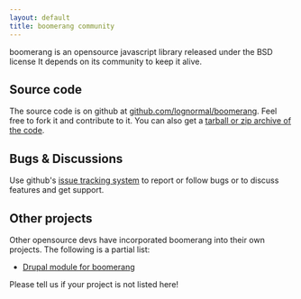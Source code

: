 ```yaml
---
layout: default
title: boomerang community
---
```


<p class="hero">boomerang is an opensource javascript library released under the BSD license
It depends on its community to keep it alive.</p>


## Source code

The source code is on github at [github.com/lognormal/boomerang](https://github.com/lognormal/boomerang).  Feel
free to fork it and contribute to it.  You can also get a [tarball
or zip archive of the code](http://github.com/lognormal/boomerang/archives/master).


## Bugs & Discussions

Use github's [issue tracking system](https://github.com/lognormal/boomerang/issues) to report or follow bugs or to
discuss features and get support.

## Other projects

Other opensource devs have incorporated boomerang into their own projects.  The following is a partial list:

- [Drupal module for boomerang](http://drupal.org/project/boomerang)

Please tell us if your project is not listed here!
